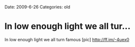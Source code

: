 Date: 2009-6-26
Categories: old

# In low enough light we all tur...

In low enough light we all turn famous [pic] <a href="http://ff.im/-4uex0" rel="nofollow">http://ff.im/-4uex0</a>
